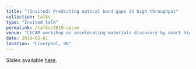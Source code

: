```yaml
---
title: "(Invited) Predicting optical band gaps in high throughput"
collection: talks
type: "Invited talk"
permalink: /talks/2019-cecam
venue: "CECAM workshop on accelerating materials discovery by smart high-throughput computations"
date: 2019-02-01
location: "Liverpool, UK"
---
```


Slides available [here](https://speakerdeck.com/dandavies99/navigating-the-combinatorial-materials-space?slide=29).